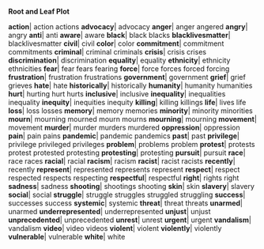 **Root and Leaf Plot**

**action**|   action actions
**advocacy**|   advocacy
**anger**|   anger angered
**angry**|   angry
**anti**|   anti
**aware**|   aware
**black**|   black blacks
**blacklivesmatter**|   blacklivesmatter
**civil**|   civil
**color**|   color
**commitment**|   commitment commitments
**criminal**|   criminal criminals
**crisis**|   crisis crises
**discrimination**|   discrimination
**equality**|   equality
**ethnicity**|   ethnicity ethnicities
**fear**|   fear fears fearing
**force**|   force forces forced forcing
**frustration**|   frustration frustrations
**government**|   government
**grief**|   grief grieves
**hate**|   hate
**historically**|   historically
**humanity**|   humanity humanities
**hurt**|   hurting hurt hurts
**inclusive**|   inclusive
**inequality**|   inequalities inequality
**inequity**|   inequities inequity
**killing**|   killing killings
**life**|   lives life
**loss**|   loss losses
**memory**|   memory memories
**minority**|   minority minorities
**mourn**|   mourning mourned mourn mourns
**mourning**|   mourning
**movement**|   movement
**murder**|   murder murders murdered
**oppression**|   oppression
**pain**|   pain pains
**pandemic**|   pandemic pandemics
**past**|   past
**privilege**|   privilege privileged privileges
**problem**|   problems problem
**protest**|   protests protest protested protesting
**protesting**|   protesting
**pursuit**|   pursuit
**race**|   race races
**racial**|   racial
**racism**|   racism
**racist**|   racist racists
**recently**|   recently
**represent**|   represented represents represent
**respect**|   respect respected respects respecting
**respectful**|   respectful
**right**|   rights right
**sadness**|   sadness
**shooting**|   shootings shooting
**skin**|   skin
**slavery**|   slavery
**social**|   social
**struggle**|   struggle struggles struggled struggling
**success**|   successes success
**systemic**|   systemic
**threat**|   threat threats
**unarmed**|   unarmed
**underrepresented**|   underrepresented
**unjust**|   unjust
**unprecedented**|   unprecedented
**unrest**|   unrest
**urgent**|   urgent
**vandalism**|   vandalism
**video**|   video videos
**violent**|   violent
**violently**|   violently
**vulnerable**|   vulnerable
**white**|   white
